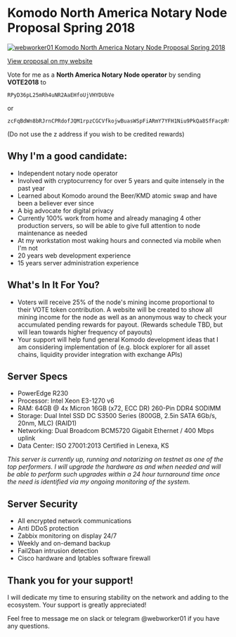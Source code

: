 #  Komodo North America Notary Node Proposal Spring 2018

[![webworker01 Komodo North America Notary Node Proposal Spring 2018](https://i0.wp.com/webworker.sh/wp-content/uploads/2018/03/komodo-logo-horizontal-01.png)](https://webworker.sh/komodo-notary-node-proposal-spring-2018)

[View proposal on my website](https://webworker.sh/komodo-notary-node-proposal-spring-2018)

Vote for me as a **North America Notary Node operator** by sending **VOTE2018** to

    RPyD36pL25mRh4uNR2AaEHfoUjVHYDUbVe

or

    zcFqBdWn8bRJrnCPRdofJQM1rpzCGCVfkojwBuasWSpFiARmY7YFH1Niu9PkQa8SfFacpRtxXkBCAK58hayo9yb6Q4y6wbF

(Do not use the z address if you wish to be credited rewards)

## Why I'm a good candidate:

* Independent notary node operator
* Involved with cryptocurrency for over 5 years and quite intensely in the past year
* Learned about Komodo around the Beer/KMD atomic swap and have been a believer ever since
* A big advocate for digital privacy
* Currently 100% work from home and already managing 4 other production servers, so will be able to give full attention to node maintenance as needed
* At my workstation most waking hours and connected via mobile when I'm not
* 20 years web development experience
* 15 years server administration experience

## What's In It For You?

* Voters will receive 25% of the node's mining income proportional to their VOTE token contribution.  A website will be created to show all mining income for the node as well as an anonymous way to check your accumulated pending rewards for payout. (Rewards schedule TBD, but will lean towards higher frequency of payouts)
* Your support will help fund general Komodo development ideas that I am considering implementation of (e.g. block explorer for all asset chains, liquidity provider integration with exchange APIs)

## Server Specs

* PowerEdge R230
* Processor: Intel Xeon E3-1270 v6
* RAM: 64GB @ 4x Micron 16GB (x72, ECC DR) 260-Pin DDR4 SODIMM
* Storage: Dual Intel SSD DC S3500 Series (800GB, 2.5in SATA 6Gb/s, 20nm, MLC) (RAID1)
* Networking: Dual Broadcom BCM5720 Gigabit Ethernet / 400 Mbps uplink
* Data Center: ISO 27001:2013 Certified in Lenexa, KS

_This server is currently up, running and notarizing on testnet as one of the top performers. I will upgrade the hardware as and when needed and will be able to perform such upgrades within a 24 hour turnaround time once the need is identified via my ongoing monitoring of the system._

## Server Security

* All encrypted network communications
* Anti DDoS protection
* Zabbix monitoring on display 24/7
* Weekly and on-demand backup
* Fail2ban intrusion detection
* Cisco hardware and Iptables software firewall

## Thank you for your support!

I will dedicate my time to ensuring stability on the network and adding to the ecosystem. Your support is greatly appreciated!

Feel free to message me on slack or telegram @webworker01 if you have any questions.
